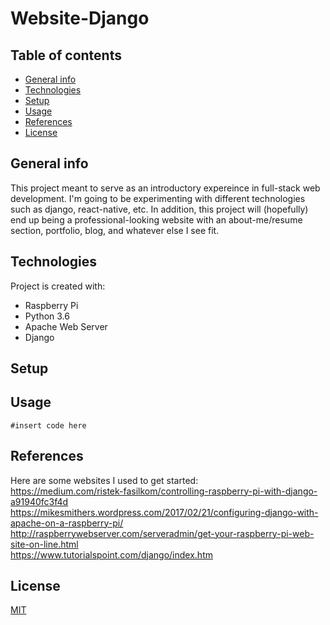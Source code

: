 # Website-Django

## Table of contents
* [General info](#general-info)
* [Technologies](#technologies)
* [Setup](#setup)
* [Usage](#usage)
* [References](#refernces)
* [License](#license)

## General info
This project meant to serve as an introductory expereince in full-stack web development. I'm going to be experimenting with different technologies such as django, react-native, etc. In addition, this project will (hopefully) end up being a professional-looking website with an about-me/resume section, portfolio, blog, and whatever else I see fit.

## Technologies
Project is created with:
*  Raspberry Pi
*  Python 3.6
*  Apache Web Server
*  Django
	
## Setup


## Usage
```
#insert code here
```

## References
Here are some websites I used to get started:<br/>
https://medium.com/ristek-fasilkom/controlling-raspberry-pi-with-django-a91940fc3f4d  
https://mikesmithers.wordpress.com/2017/02/21/configuring-django-with-apache-on-a-raspberry-pi/  
http://raspberrywebserver.com/serveradmin/get-your-raspberry-pi-web-site-on-line.html  
https://www.tutorialspoint.com/django/index.htm  

## License
[MIT](https://github.com/nikpik97/Website-Django/blob/master/LICENSE)
